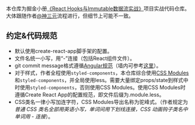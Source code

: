 本仓库为掘金小册[《React Hooks与Immutable数据流实战》](https://juejin.im/book/5da96626e51d4524ba0fd237)项目实战代码仓库。大体跟随作者[@神三元](https://github.com/sanyuan0704)流程进行，但细节上可能不一致。

## 约定&代码规范
* 默认使用create-react-app脚手架的配置。
* 文件名统一小写，用“-”连接（包括React组件文件）。
* git commit message格式遵循[Angular规范](https://docs.google.com/document/d/1QrDFcIiPjSLDn3EL15IJygNPiHORgU1_OOAqWjiDU5Y/edit#heading=h.greljkmo14y0)（墙内可参考[这里](https://www.jianshu.com/p/201bd81e7dc9)）。
* 对于样式，作者全程使用`styled-components`，本仓库综合使用[CSS Modules](https://create-react-app.dev/docs/adding-a-css-modules-stylesheet/)和`styled-components`，并全局使用less。需要大量绑定props/state到样式中时使用`styled-components`，否则使用CSS Modules。使用CSS Modules时遵循Create React App的配置规范，即文件后缀为.module.less。
* CSS类名一律小写加连字符，CSS Modules导出名称为驼峰式。（作者规定为*普通 CSS 类名全部用英语小写，单词间用下划线连接，CSS 动画钩子类名中单词用 - 连接*）。

